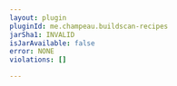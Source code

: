 ```yaml
---
layout: plugin
pluginId: me.champeau.buildscan-recipes
jarSha1: INVALID
isJarAvailable: false
error: NONE
violations: []

---
```

